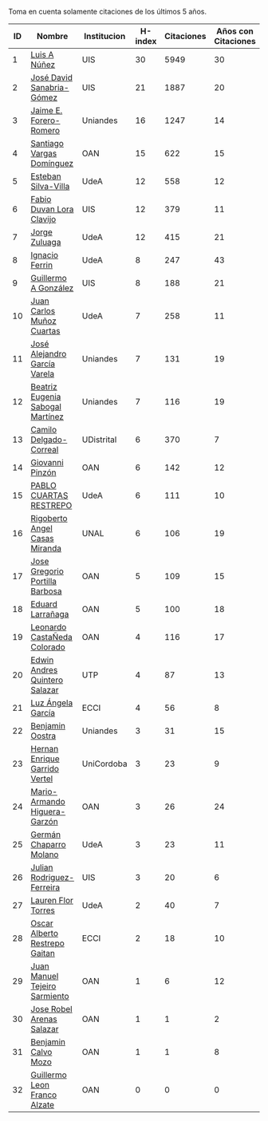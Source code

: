 Toma en cuenta solamente citaciones de los últimos 5 años.

ID | Nombre | Institucion | H-index | Citaciones | Años con Citaciones | PhD Year| PhD Country |
--- | ------ | ---------- | -------- | ---------- | ----------| --- | --- | 
1 | [Luis A Núñez](https://scholar.google.com/citations?user=2Q5_QxkAAAAJ&hl=en) | UIS | 30 | 5949 | 30 |  1989 | VEN |
2 | [José David Sanabria-Gómez](https://scholar.google.com/citations?user=Tclray4AAAAJ&hl=en) | UIS | 21 | 1887 | 20 | 2001 | MEX |
3 | [Jaime E. Forero-Romero](https://scholar.google.com/citations?user=TLTK6WgAAAAJ) | Uniandes | 16 | 1247 | 14 | 2007 | FRA |
4 | [Santiago Vargas Domínguez](https://scholar.google.com/citations?hl=en&user=9DDaTaAAAAAJ) | OAN | 15 | 622 | 15 | 2008 | ESP |
5 | [Esteban Silva-Villa](https://scholar.google.com/citations?user=S8-YLHaAJLMC&hl=en) | UdeA | 12 | 558 | 12 |  2011 | NED |
6 | [Fabio Duvan Lora Clavijo](https://scholar.google.com/citations?hl=en&user=bV-me9AAAAAJ&view_op=list_works)| UIS | 12 | 379 | 11 | 2013 | MEX |
7 | [Jorge Zuluaga](https://scholar.google.com/citations?user=qpGVqNwAAAAJ&hl=en&oi=ao) | UdeA | 12 | 415 | 21 | 2005 | COL |
8 | [Ignacio Ferrin](https://scholar.google.com/citations?user=bGBCFskAAAAJ&hl=en) | UdeA | 8 | 247 | 43 | 1976 | USA |
9 | [Guillermo A González](https://scholar.google.com/citations?user=pvM7yGcAAAAJ&hl=en) | UIS | 8 | 188 | 21 | 1998 | BRA |
10 | [Juan Carlos Muñoz Cuartas](https://scholar.google.com/citations?user=tQkmHH8AAAAJ&hl=en) | UdeA | 7 | 258 | 11 | 2011 | GER |
11 | [José Alejandro García Varela](https://scholar.google.com/citations?user=iA0H5dgAAAAJ&hl=en) | Uniandes | 7 | 131 | 19 | | |
12 | [Beatriz Eugenia Sabogal Martínez](https://scholar.google.com/citations?user=T-0RjQYAAAAJ&hl=en) | Uniandes | 7 | 116 | 19 | | |
13 | [Camilo Delgado-Correal](https://scholar.google.com/citations?user=HXHGks0AAAAJ) | UDistrital | 6 | 370 | 7 | | |
14 | [Giovanni Pinzón](https://scholar.google.com/citations?user=F25UKOkAAAAJ&hl=en)| OAN | 6 | 142 | 12 | | |
15 | [PABLO CUARTAS RESTREPO](https://scholar.google.com/citations?user=c4zrU20AAAAJ&hl=en) | UdeA | 6 | 111 | 10 | | |
16 | [Rigoberto Angel Casas Miranda](https://scholar.google.com/citations?user=i9vdtq0AAAAJ&hl=en) | UNAL | 6 | 106 | 19 | | |
17 | [Jose Gregorio Portilla Barbosa](https://scholar.google.com/citations?hl=en&user=tDx7hEMAAAAJ) | OAN | 5 | 109 | 15 | | |
18 | [Eduard Larrañaga](https://scholar.google.com/citations?hl=en&user=HyknmA8AAAAJ) | OAN | 5 | 100 | 18 |  | |
19 | [Leonardo CastaÑeda Colorado](https://scholar.google.com/citations?hl=en&user=yJNS9DIAAAAJ) | OAN | 4 | 116 | 17 |  | |
20 | [Edwin Andres Quintero Salazar](https://scholar.google.com/citations?user=Si_rL4gAAAAJ&hl=en&oi=ao)| UTP | 4 | 87 | 13 | | |
21 | [Luz Ángela García](https://scholar.google.com/citations?hl=en&user=ouj4SO0AAAAJ) | ECCI | 4 | 56 | 8 |  | |
22 | [Benjamin Oostra](https://scholar.google.com/citations?user=A-57orIAAAAJ&hl=en&oi=ao) | Uniandes | 3 | 31 | 15 | | |
23 | [Hernan Enrique Garrido Vertel](https://scholar.google.com/citations?user=nij86aIAAAAJ) | UniCordoba | 3 | 23 | 9 |  | |
24 | [Mario-Armando Higuera-Garzón](https://scholar.google.com/citations?user=goHAHhMAAAAJ&hl=en) | OAN | 3 | 26 | 24 | | |
25 | [Germán Chaparro Molano](https://scholar.google.com/citations?user=FHzXPgoAAAAJ&hl=en) | UdeA | 3 | 23 | 11 |  | |
26 | [Julian Rodriguez-Ferreira](https://scholar.google.com/citations?user=gy2sAsIAAAAJ&hl=en&oi=ao) | UIS | 3 | 20 | 6 | | |
27 | [Lauren Flor Torres](https://scholar.google.com/citations?user=tOYfRkkAAAAJ&hl=en&oi=ao)| UdeA | 2 | 40 | 7 | | | 
28 | [Oscar Alberto Restrepo Gaitan](https://scholar.google.com/citations?user=ecKvoBgAAAAJ&hl=en) | ECCI | 2 | 18 | 10 | | |
29 | [Juan Manuel Tejeiro Sarmiento](https://scholar.google.com/citations?hl=en&user=hGwadTAAAAAJ) | OAN | 1 | 6 | 12 | | |
30 | [Jose Robel Arenas Salazar](https://scholar.google.com/citations?hl=en&user=IEVLREYAAAAJ) | OAN | 1 | 1 | 2 | | |
31 | [Benjamin Calvo Mozo](https://scholar.google.com/citations?hl=en&user=xBhWLdQAAAAJ) | OAN | 1 | 1 | 8 | | |
32 | [Guillermo Leon Franco Alzate](https://scholar.google.com/citations?hl=en&user=5VSFp1sAAAAJ) | OAN | 0 | 0 | 0 | -1 | |

